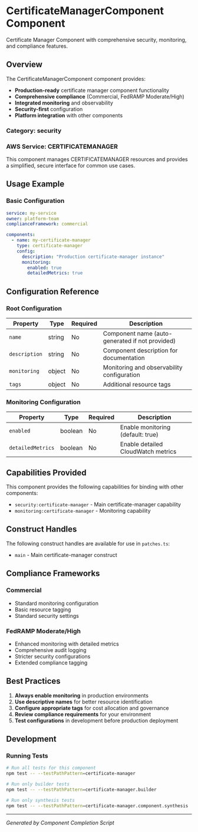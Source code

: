 # CertificateManagerComponent Component

Certificate Manager Component with comprehensive security, monitoring, and compliance features.

## Overview

The CertificateManagerComponent component provides:

- **Production-ready** certificate manager component functionality
- **Comprehensive compliance** (Commercial, FedRAMP Moderate/High)
- **Integrated monitoring** and observability
- **Security-first** configuration
- **Platform integration** with other components

### Category: security

### AWS Service: CERTIFICATEMANAGER

This component manages CERTIFICATEMANAGER resources and provides a simplified, secure interface for common use cases.

## Usage Example

### Basic Configuration

```yaml
service: my-service
owner: platform-team
complianceFramework: commercial

components:
  - name: my-certificate-manager
    type: certificate-manager
    config:
      description: "Production certificate-manager instance"
      monitoring:
        enabled: true
        detailedMetrics: true
```

## Configuration Reference

### Root Configuration

| Property | Type | Required | Description |
|----------|------|----------|-------------|
| `name` | string | No | Component name (auto-generated if not provided) |
| `description` | string | No | Component description for documentation |
| `monitoring` | object | No | Monitoring and observability configuration |
| `tags` | object | No | Additional resource tags |

### Monitoring Configuration

| Property | Type | Required | Description |
|----------|------|----------|-------------|
| `enabled` | boolean | No | Enable monitoring (default: true) |
| `detailedMetrics` | boolean | No | Enable detailed CloudWatch metrics |

## Capabilities Provided

This component provides the following capabilities for binding with other components:

- `security:certificate-manager` - Main certificate-manager capability
- `monitoring:certificate-manager` - Monitoring capability

## Construct Handles

The following construct handles are available for use in `patches.ts`:

- `main` - Main certificate-manager construct

## Compliance Frameworks

### Commercial

- Standard monitoring configuration
- Basic resource tagging
- Standard security settings

### FedRAMP Moderate/High

- Enhanced monitoring with detailed metrics
- Comprehensive audit logging
- Stricter security configurations
- Extended compliance tagging

## Best Practices

1. **Always enable monitoring** in production environments
2. **Use descriptive names** for better resource identification
3. **Configure appropriate tags** for cost allocation and governance
4. **Review compliance requirements** for your environment
5. **Test configurations** in development before production deployment

## Development

### Running Tests

```bash
# Run all tests for this component
npm test -- --testPathPattern=certificate-manager

# Run only builder tests
npm test -- --testPathPattern=certificate-manager.builder

# Run only synthesis tests
npm test -- --testPathPattern=certificate-manager.component.synthesis
```

---

*Generated by Component Completion Script*